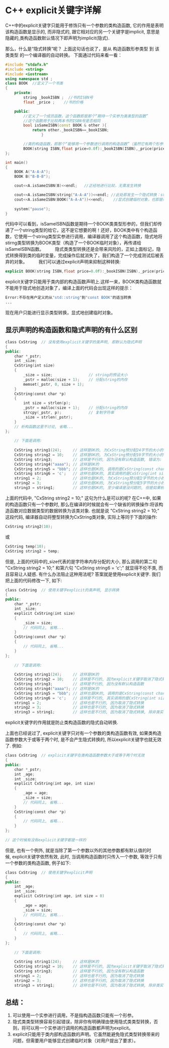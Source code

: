 # C++ explicit关键字详解
C++中的explicit关键字只能用于修饰只有一个参数的类构造函数, 它的作用是表明该构造函数是显示的, 而非隐式的, 跟它相对应的另一个关键字是implicit, 意思是隐藏的,类构造函数默认情况下即声明为implicit(隐式).

那么，什么是“隐式转换”呢？ 上面这句话也说了，是从 构造函数形参类型 到 该类类型 的一个编译器的自动转换。
下面通过代码来看一看：
```c++
#include "stdafx.h"
#include <string>
#include <iostream>
using namespace std ;
class BOOK  //定义了一个书类
{
    private:
        string _bookISBN ;  //书的ISBN号
        float _price ;    //书的价格

    public:
        //定义了一个成员函数，这个函数即是那个“期待一个实参为类类型的函数”
        //这个函数用于比较两本书的ISBN号是否相同
        bool isSameISBN(const BOOK & other ){
            return other._bookISBN==_bookISBN;
                }

        //类的构造函数，即那个“能够用一个参数进行调用的构造函数”（虽然它有两个形参，但其中一个有默认实参，只用一个参数也能进行调用）
        BOOK(string ISBN,float price=0.0f):_bookISBN(ISBN),_price(price){}
};

int main()
{
    BOOK A("A-A-A");
    BOOK B("B-B-B");

    cout<<A.isSameISBN(B)<<endl;   //正经地进行比较，无需发生转换

    cout<<A.isSameISBN(string("A-A-A"))<<endl; //此处即发生一个隐式转换：string类型-->BOOK类型，借助BOOK的构造函数进行转换，以满足isSameISBN函数的参数期待。
    cout<<A.isSameISBN(BOOK("A-A-A"))<<endl;    //显式创建临时对象，也即是编译器干的事情。
    
    system("pause");
}
```
代码中可以看到，isSameISBN函数是期待一个BOOK类类型形参的，但我们却传递了一个string类型的给它，这不是它想要的啊！还好，BOOK类中有个构造函数，它使用一个string类型实参进行调用，编译器调用了这个构造函数，隐式地将stirng类型转换为BOOK类型（构造了一个BOOK临时对象），再传递给isSameISBN函数。
　　
隐式类类型转换还是会带来风险的，正如上面标记，隐式转换得到类的临时变量，完成操作后就消失了，我们构造了一个完成测试后被丢弃的对象。
　　
我们可以通过explicit声明来抑制这种转换:
```c++
explicit BOOK(string ISBN,float price=0.0f):_bookISBN(ISBN),_price(price){}
```
explicit关键字只能用于类内部的构造函数声明上.这样一来，BOOK类构造函数就不能用于隐式地创造对象了，编译上面的代码会出现这样的提示：

```sh
Error:不存在用户定义的从"std::string"到"const BOOK"的适当转换
...
```

现在用户只能进行显示类型转换，显式地创建临时对象。

## 显示声明的构造函数和隐式声明的有什么区别
```c++
class CxString  // 没有使用explicit关键字的类声明, 即默认为隐式声明  
{  
public:  
    char *_pstr;  
    int _size;  
    CxString(int size)  
    {  
        _size = size;                // string的预设大小  
        _pstr = malloc(size + 1);    // 分配string的内存  
        memset(_pstr, 0, size + 1);  
    }  
    CxString(const char *p)  
    {  
        int size = strlen(p);  
        _pstr = malloc(size + 1);    // 分配string的内存  
        strcpy(_pstr, p);            // 复制字符串  
        _size = strlen(_pstr);  
    }  
    // 析构函数这里不讨论, 省略...  
};  
  
    // 下面是调用:  
 
    CxString string1(24);     // 这样是OK的, 为CxString预分配24字节的大小的内存  
    CxString string2 = 10;    // 这样是OK的, 为CxString预分配10字节的大小的内存  
    CxString string3;         // 这样是不行的, 因为没有默认构造函数, 错误为: “CxString”: 没有合适的默认构造函数可用  
    CxString string4("aaaa"); // 这样是OK的  
    CxString string5 = "bbb"; // 这样也是OK的, 调用的是CxString(const char *p)  
    CxString string6 = 'c';   // 这样也是OK的, 其实调用的是CxString(int size), 且size等于'c'的ascii码  
    string1 = 2;              // 这样也是OK的, 为CxString预分配2字节的大小的内存  
    string2 = 3;              // 这样也是OK的, 为CxString预分配3字节的大小的内存  
    string3 = string1;        // 这样也是OK的, 至少编译是没问题的, 但是如果析构函数里用free释放_pstr内存指针的时候可能会报错, 完整的代码必须重载运算符"=", 并在其中处理内存释放  
```
上面的代码中, "CxString string2 = 10;" 这句为什么是可以的呢? 在C++中, 如果的构造函数只有一个参数时, 那么在编译的时候就会有一个缺省的转换操作:将该构造函数对应数据类型的数据转换为该类对象. 也就是说 "CxString string2 = 10;" 这段代码, 编译器自动将整型转换为CxString类对象, 实际上等同于下面的操作:
```c++
CxString string2(10);  
```
或
```c++ 
CxString temp(10);  
CxString string2 = temp;  
```
但是, 上面的代码中的_size代表的是字符串内存分配的大小, 那么调用的第二句 "CxString string2 = 10;" 和第六句 "CxString string6 = 'c';" 就显得不伦不类, 而且容易让人疑惑. 有什么办法阻止这种用法呢? 答案就是使用explicit关键字. 我们把上面的代码修改一下, 如下:
```c++
class CxString  // 使用关键字explicit的类声明, 显示转换  
{  
public:  
    char *_pstr;  
    int _size;  
    explicit CxString(int size)  
    {  
        _size = size;  
        // 代码同上, 省略...  
    }  
    CxString(const char *p)  
    {  
        // 代码同上, 省略...  
    }  
};  
  
    // 下面是调用:  
  
    CxString string1(24);     // 这样是OK的  
    CxString string2 = 10;    // 这样是不行的, 因为explicit关键字取消了隐式转换  
    CxString string3;         // 这样是不行的, 因为没有默认构造函数  
    CxString string4("aaaa"); // 这样是OK的  
    CxString string5 = "bbb"; // 这样也是OK的, 调用的是CxString(const char *p)  
    CxString string6 = 'c';   // 这样是不行的, 其实调用的是CxString(int size), 且size等于'c'的ascii码, 但explicit关键字取消了隐式转换  
    string1 = 2;              // 这样也是不行的, 因为取消了隐式转换  
    string2 = 3;              // 这样也是不行的, 因为取消了隐式转换  
    string3 = string1;        // 这样也是不行的, 因为取消了隐式转换, 除非类实现操作符"="的重载
```
explicit关键字的作用就是防止类构造函数的隐式自动转换.

上面也已经说过了, explicit关键字只对有一个参数的类构造函数有效, 如果类构造函数参数大于或等于两个时, 是不会产生隐式转换的, 所以explicit关键字也就无效了. 例如: 
```c++
class CxString  // explicit关键字在类构造函数参数大于或等于两个时无效  
{  
public:  
    char *_pstr;  
    int _age;  
    int _size;  
    explicit CxString(int age, int size)  
    {  
        _age = age;  
        _size = size;  
        // 代码同上, 省略...  
    }  
    CxString(const char *p)  
    {  
        // 代码同上, 省略...  
    }  
};  
  
// 这个时候有没有explicit关键字都是一样的  
```
但是, 也有一个例外, 就是当除了第一个参数以外的其他参数都有默认值的时候, explicit关键字依然有效, 此时, 当调用构造函数时只传入一个参数, 等效于只有一个参数的类构造函数, 例子如下:
```c++
class CxString  // 使用关键字explicit声明  
{  
public:  
    int _age;  
    int _size;  
    explicit CxString(int age, int size = 0)  
    {  
        _age = age;  
        _size = size;  
        // 代码同上, 省略...  
    }  
    CxString(const char *p)  
    {  
        // 代码同上, 省略...  
    }  
};  
  
    // 下面是调用:  
  
    CxString string1(24);     // 这样是OK的  
    CxString string2 = 10;    // 这样是不行的, 因为explicit关键字取消了隐式转换  
    CxString string3;         // 这样是不行的, 因为没有默认构造函数  
    string1 = 2;              // 这样也是不行的, 因为取消了隐式转换  
    string2 = 3;              // 这样也是不行的, 因为取消了隐式转换  
    string3 = string1;        // 这样也是不行的, 因为取消了隐式转换, 除非类实现操作符"="的重载 
```

## 总结：
1. 可以使用一个实参进行调用，不是指构造函数只能有一个形参。
2. 隐式类类型转换容易引起错误，除非你有明确理由使用隐式类类型转换，否则，将可以用一个实参进行调用的构造函数都声明为explicit。
3. explicit只能用于类内部构造函数的声明。它虽然能避免隐式类型转换带来的问题，但需要用户能够显式创建临时对象（对用户提出了要求）。